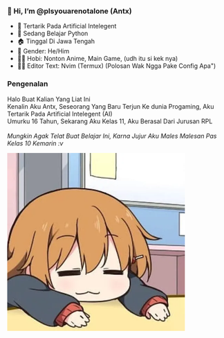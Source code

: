 ###  👋 Hi, I’m @plsyouarenotalone (Antx)
- 👀 Tertarik Pada Artificial Intelegent
- 🌱 Sedang Belajar Python
- 🏠 Tinggal Di Jawa Tengah
- 🤨 Gender: He/Him
- 🤷‍♂️ Hobi: Nonton Anime, Main Game, (udh itu si kek nya)
- 👨‍💻 Editor Text: Nvim (Termux) (Polosan Wak Ngga Pake Config Apa")

### Pengenalan
Halo Buat Kalian Yang Liat Ini <br>
Kenalin Aku Antx, Seseorang Yang Baru Terjun Ke dunia Progaming, Aku Tertarik Pada Artificial Intelegent (AI)<br>
Umurku 16 Tahun, Sekarang Aku Kelas 11, Aku Berasal Dari Jurusan RPL<br> <br> 
<i>Mungkin Agak Telat Buat Belajar Ini, Karna Jujur Aku Males Malesan Pas Kelas 10 Kemarin :v <i/>

<img align="center" src="https://raw.githubusercontent.com/plsyouarenotalone/plsyouarenotalone/main/ss.webp" width="411" />



<!---
plsyouarenotalone/plsyouarenotalone is a ✨ special ✨ repository because its `README.md` (this file) appears on your GitHub profile.
You can click the Preview link to take a look at your changes.
--->
